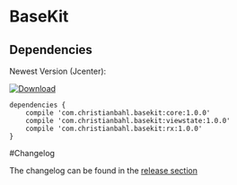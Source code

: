 # BaseKit

## Dependencies
Newest Version (Jcenter):

[ ![Download](https://api.bintray.com/packages/bodo1981/maven/basekit/images/download.svg) ](https://bintray.com/bodo1981/maven/basekit/_latestVersion)

    dependencies {
        compile 'com.christianbahl.basekit:core:1.0.0'
        compile 'com.christianbahl.basekit:viewstate:1.0.0'
        compile 'com.christianbahl.basekit:rx:1.0.0'
    }

#Changelog

The changelog can be found in the [release section](https://github.com/Bodo1981/basekit/releases)
